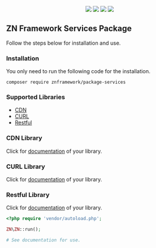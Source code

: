 <p align="center">
<a href="https://packagist.org/packages/znframework/package-services" rel="nofollow">
	<img src="https://img.shields.io/packagist/dt/znframework/package-services?style=flat-square" style="max-width:100%;"></a>
<a href="//packagist.org/packages/znframework/package-services" rel="nofollow">
	<img src="https://img.shields.io/github/v/release/znframework/package-services?style=flat-square&color=00BFFF" style="max-width:100%;"></a>
<a href="//packagist.org/packages/znframework/package-services" rel="nofollow">
	<img src="https://img.shields.io/github/release-date/znframework/package-services?style=flat-square" style="max-width:100%;"></a>
<a href="//packagist.org/packages/znframework/package-services" rel="nofollow">
	<img src="https://img.shields.io/github/license/znframework/package-services?style=flat-square" style="max-width:100%;"></a>
</p>

<h2>ZN Framework Services Package</h2>
<p>
Follow the steps below for installation and use.
</p>

<h3>Installation</h3>
<p>
You only need to run the following code for the installation.
</p>

```
composer require znframework/package-services
```

<h3>Supported Libraries</h3>
<ul>
    <li><a href="#cdn">CDN</a></li>
    <li><a href="#curl">CURL</a></li>
    <li><a href="#restful">Restful</a></li>
</ul>

<h3>CDN Library</h3>
<p id="cdn">
Click for <a href="https://docs.znframework.com/web-servisleri/cdn-dagitim-agi-sinifi">documentation</a> of your library.

<h3>CURL Library</h3>
<p id="curl">
Click for <a href="https://docs.znframework.com/web-servisleri/curl-kutuphanesi">documentation</a> of your library.
</p>

<h3>Restful Library</h3>
<p id="retful">
Click for <a href="https://docs.znframework.com/web-servisleri/restful-kutuphanesi">documentation</a> of your library.
</p>

```php
<?php require 'vendor/autoload.php';

ZN\ZN::run();

# See documentation for use.
```
